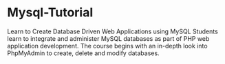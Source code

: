 # Mysql-Tutorial
Learn to Create Database Driven Web Applications using MySQL  Students learn to integrate and administer MySQL databases as part of PHP web application development.  The course begins with an in-depth look into PhpMyAdmin to create, delete and modify databases.
